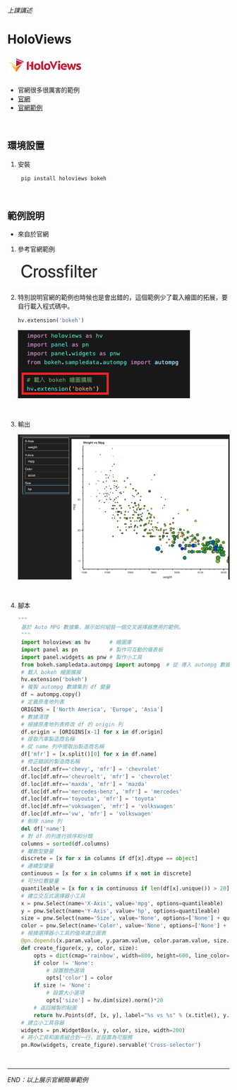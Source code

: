 *上課講述*

# HoloViews

![](images/img_01.png)

- 官網很多很厲害的範例
- [官網](https://holoviews.org/#)
- [官網範例](「https://holoviews.org/gallery/apps/bokeh/crossfilter.html」)

</br>


## 環境設置
1. 安裝
   
   ```bash
    pip install holoviews bokeh
   ```

</br>

## 範例說明
- 來自於官網

1. 參考官網範例
   
   ![](images/img_02.png)

2. 特別說明官網的範例也時候也是會出錯的，這個範例少了載入繪圖的拓展，要自行載入程式碼中。

   ```python
   hv.extension('bokeh')
   ```
   
   ![](images/img_03.png)

</br>


3. 輸出
   
   ![](images/img_04.png)

</br>


4. 腳本
   
   ```python
   """
    基於 Auto MPG 數據集，展示如何組裝一個交叉選擇器應用的範例。
    """
    import holoviews as hv      # 繪圖庫
    import panel as pn          # 製作可互動的儀表板
    import panel.widgets as pnw # 製作小工具
    from bokeh.sampledata.autompg import autompg  # 從 導入 autompg 數據集
    # 載入 bokeh 繪圖擴展
    hv.extension('bokeh')  
    # 複製 autompg 數據集到 df 變量
    df = autompg.copy()  
    # 定義原產地列表
    ORIGINS = ['North America', 'Europe', 'Asia']  
    # 數據清理
    # 根據原產地列表修改 df 的 origin 列
    df.origin = [ORIGINS[x-1] for x in df.origin]  
    # 提取汽車製造商名稱
    # 從 name 列中提取出製造商名稱
    df['mfr'] = [x.split()[0] for x in df.name]  
    # 修正錯誤的製造商名稱
    df.loc[df.mfr=='chevy', 'mfr'] = 'chevrolet'
    df.loc[df.mfr=='chevroelt', 'mfr'] = 'chevrolet'
    df.loc[df.mfr=='maxda', 'mfr'] = 'mazda'
    df.loc[df.mfr=='mercedes-benz', 'mfr'] = 'mercedes'
    df.loc[df.mfr=='toyouta', 'mfr'] = 'toyota'
    df.loc[df.mfr=='vokswagen', 'mfr'] = 'volkswagen'
    df.loc[df.mfr=='vw', 'mfr'] = 'volkswagen'
    # 刪除 name 列
    del df['name']  
    # 對 df 的列進行排序和分類
    columns = sorted(df.columns)
    # 離散型變量
    discrete = [x for x in columns if df[x].dtype == object]
    # 連續型變量  
    continuous = [x for x in columns if x not in discrete]  
    # 可分位數變量
    quantileable = [x for x in continuous if len(df[x].unique()) > 20]  
    # 建立交互式選擇器小工具
    x = pnw.Select(name='X-Axis', value='mpg', options=quantileable)
    y = pnw.Select(name='Y-Axis', value='hp', options=quantileable)
    size = pnw.Select(name='Size', value='None', options=['None'] + quantileable)
    color = pnw.Select(name='Color', value='None', options=['None'] + quantileable)
    # 根據選擇器小工具的值來建立圖表
    @pn.depends(x.param.value, y.param.value, color.param.value, size.param.value)
    def create_figure(x, y, color, size):
        opts = dict(cmap='rainbow', width=800, height=600, line_color='black')
        if color != 'None':
            # 設置顏色選項
            opts['color'] = color  
        if size != 'None':
            # 設置大小選項
            opts['size'] = hv.dim(size).norm()*20  
        # 返回繪製的點圖
        return hv.Points(df, [x, y], label="%s vs %s" % (x.title(), y.title())).opts(**opts)  
    # 建立小工具容器
    widgets = pn.WidgetBox(x, y, color, size, width=200)
    # 將小工具和圖表組合到一行，並設置為可服務
    pn.Row(widgets, create_figure).servable('Cross-selector')
   ```


</br>

---

_END：以上展示官網簡單範例_